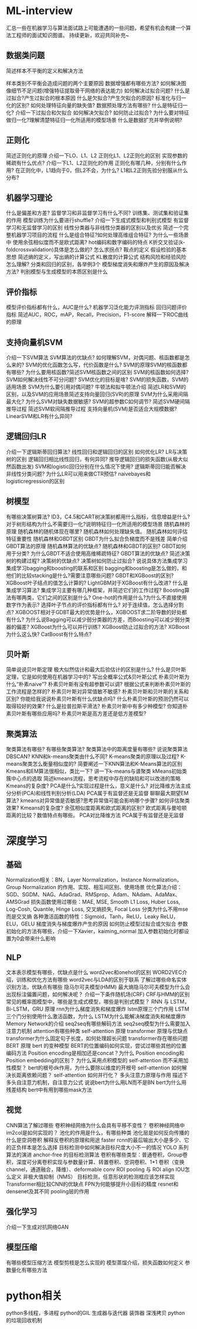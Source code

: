 # ML-interview
汇总一些在机器学习与算法面试路上可能遭遇的一些问题，希望有机会构建一个算法工程师的面试知识图谱。
持续更新，欢迎共同补充~

## 数据类问题

简述样本不平衡的定义和解决方法

样本类别不平衡会造成问题的两个主要原因
数据增强都有哪些方法?
如何解决图像细节不足问题(增强特征提取骨干网络的表达能力)
如何解决过拟合问题?
什么是过拟合?产生过拟合的根本原因
什么是欠拟合?产生欠拟合的原因?
标准化与归一化的区别?
如何处理特征向量的缺失值?
数据预处理方法有哪些?
什么是特征归一化?
介绍一下过拟合和欠拟合
如何解决欠拟合?
如何防止过拟合?
为什么要对特征做归一化?理解清楚特征归一化所适用的模型场景
什么是数据扩充并举例说明?

## 正则化

简述正则化的原理
介绍一下LO、L1、L2
正则化L1、L2正则化的区别
实现参数的稀疏有什么优点?
介绍一下L1、L2正则化的作用
正则化有哪几种，分别有什么作用?
在正则化中，L1趋向于0，但L2不会，为什么?
L1和L2正则先验分别服从什么分布?

## 机器学习理论

什么是偏差和方差?
监督学习和非监督学习有什么不同?
训练集、测试集和验证集的作用
模型训练为什么要进行shuffle?
介绍一下生成式模型和判别式模型
有监督学习和无监督学习的区别
线性分类器与非线性分类器的区别以及优劣
简述一个完整机器学习项目的流程
什么是组合特征?如何处理高维组合特征?
为什么一些场景中 使用余弦相似度而不是欧式距离?
hot编码和数字编码的特点
K折交叉验证(k-foldcrossvalidation)具体是怎么做的?
怎么求拐点?
鞍点的定义
假设检验的基本思想
简述熵的定义，写出熵的计算公式
KL散度的计算公式
结构风险和经验风险怎么理解?
分类和回归的区别，各举例3个
模型梯度消失和爆炸产生的原因及解决方法?
判别模型与生成模型的本质区别是什么

## 评价指标

模型评价指标都有什么，AUC是什么?
机器学习泛化能力评测指标
回归问题评价指标
简述AUC，ROC，mAP，Recall，Precision，F1-score
解释一下ROC曲线的原理

## 支持向量机SVM
介绍一下SVM算法
SVM算法的优缺点?
如何理解SVM，对偶问题、核函数都是怎么来的?
SVM的优化函数怎么写，代价函数是什么?
SVM的原理SVM的核函数都有哪些?
为什么要用核函数?简述SVM核函数之间的区别
SVM的核函数如何选择?
SVM如何解决线性不可分问题?
SVM优化的目标是啥?
SVM的损失函数，SVM的适用场景
SVM为什么要引用对偶问题?
牛顿法和拟牛顿法介绍
简述LR和SVM的区别，以及SVM的应用场景简述支持向量回归(SVR)的原理
SVM为什么采用间隔最大化?
为什么SVM对缺失数据敏感?
SVM的超参数C如何调节?
简述SVM硬间隔推导过程
简述SVM软间隔推导过程
支持向量机(SVM)是否适合大规模数据?
LinearSVM和LR有什么异同?

## 逻辑回归LR

介绍一下逻辑斯蒂回归算法?
线性回归和逻辑回归的区别
如何优化LR?
LR与决策树的区别
逻辑回归相比线性回归，有何异同?
推导逻辑回归的损失函数(从极大似然函数出发)
SVM和logistic回归分别在什么情况下使用?
逻辑斯蒂回归能否解决非线性分类问题?
为什么LR可以用来做CTR预估?
naivebayes和logisticregression的区别

## 树模型

有哪些决策树算法?
ID3，C4.5和CART树决策树都用什么指标，信息增益是什么?
对于树形结构为什么不需要归一化?说明特征归一化所适用的模型场景
随机森林的原理
随机森林的随机体现在哪里?
随机森林如何处理缺失值。
随机森林如何评估特征重要性
随机森林和GBDT区别
GBDT为什么拟合负梯度而不是残差
简单介绍GBDT算法的原理
随机森林算法的优缺点?
随机森林和GBDT的区别?
GBDT如何用于分类?
为什么GBDT不适合使用高维稀疏特征?
GBDT算法的优缺点?
简述决策树的构建过程?
决策树的优缺点?
决策树如何防止过拟合?
说说具体方法集成学习集成学习bagging和boosting的联系和区别
bagging和boosting是怎么做的，和他们的比较stacking是什么?需要注意哪些问题?
GBDT和XGBoost的区别?
XGBoost叶子结点的值怎么计算的?
LightGBM对于XGBoost有什么改进?
什么是集成学习算法?
集成学习主要有哪几种框架，并简述它们的工作过程?
Boosting算法有哪两类，它们之间的区别是什么?
One-hot的作用是什么?为什么不直接使用数字作为表示?
选择叶子节点的评价指标都有什么?
对于连续值，怎么选择分割点?
XGBOOST相对于GDBT最大的优势是什么，XGBOOST求二阶导数的好处都有什么?
为什么说Bagging可以减少弱分类器的方差，而Boosting可以减少弱分类器的偏差?
XGBoost为什么可以并行训练?
XGBoost防止过拟合的方法?
XGBoost为什么这么快?
CatBoost有什么特点?

## 贝叶斯

简单说说贝叶斯定理
极大似然估计和最大后验估计的区别是什么?
什么是贝叶斯定理，它是如何使用在机器学习中的?
写出全概率公式&贝叶斯公式
朴素贝叶斯为什么“朴素naive”?
朴素贝叶斯有没有超参数可以调?
根据公式来判断朴素贝叶斯的工作流程是怎样的?
朴素贝叶斯对异常值敏不敏感?
朴素贝叶斯和贝叶斯的关系和区别?
你能给我说说朴素贝叶斯有什么优缺点吗?
什么朴素贝叶斯的预测仍然可以取得较好的效果?
什么是拉普拉斯平滑法?
朴素贝叶斯中有多少种模型?
你知道朴素贝叶斯有哪些应用吗?
朴素贝叶斯是高方差还是低方差模型?

## 聚类算法

聚类算法有哪些?
有哪些聚类算法?
聚类算法中的距离度量有哪些?
说说聚类算法DBSCAN?
KNN和k-means聚类由什么不同?
K-means聚类的原理以及过程?
K-means聚类怎么衡量相似度的?
简要阐述一下KNN算法和K-Means算法的区别
Kmeans和EM算法很相似，类比一下?
讲一下k-means与谱聚类
kMeans初始类簇中心点的选取
简述kmeans流程，思考流程中存在的缺陷和可以改进的策略
Kmeans的复杂度?
PCA是什么?实现过程是什么，意义是什么?
对比降维方法主成分分析(PCA)和线性判别分析(LDA)
PCA属于有监督还是无监督
聊聊最大期望EM算法?
kmeans对异常值是否敏感?思考异常值可能会影响哪个步骤?
如何评估聚类效果?
Kmeans的复杂度?
余弦相似度距离和欧式距离的区别? 
欧式距离与曼哈顿距离的比较？数值特点有哪些。
PCA对比降维方法
PCA属于有监督还是无监督



# 深度学习
## 基础
Normalization相关：BN，Layer Normalization，Instance Normalization，Group Normalization 的作用、实现、相互间区别、使用场景
优化算法介绍：SGD、SGDM、NAG、AdaGrad、RMSprop、Adam、NAdam、AdaMax、AMSGrad
损失函数使用过哪些：MAE, MSE, Smooth L1 Loss, Huber Loss, Log-Cosh, Quantile, Hinge Loss, 交叉熵损失, Focal Loss
分类为什么不用mse而是交叉熵
各种激活函数的特性：Sigmoid，Tanh，ReLU，Leaky ReLU，ELU，GELU
梯度消失与梯度爆炸产生的原因
如何防止模型过拟合或欠拟合
参数初始化的方法有哪些，介绍一下Xavier，kaiming_normal
加入参数初始化时都设置为0会带来什么影响

## NLP
文本表示模型有哪些，优缺点是什么
word2vec和onehot的区别
WORD2VEC介绍，训练和优化方法有哪些
word2vec与LDA的区别于联系
了解过哪些命名实体识别方法，优缺点有哪些
隐马尔可夫模型(HMM)
最大熵隐马尔可夫模型为什么会出现标注偏置问题，如何解决呢？
介绍一下条件随机场(CRF)
CRF与HMM的区别
常见的概率图模型中，哪些是生成式模型，哪些是判别式模型？
RNN 与 LSTM，Bi-LSTM，GRU 原理
rnn为什么梯度消失和梯度爆炸
lstm原理三个门作用
LSTM三个门分别使用什么激活函数，为什么
LSTM为什么能解决梯度消失和梯度爆炸
Memory Network的介绍
seq2seq有哪些解码方法
seq2seq模型为什么需要加入注意力机制
attention有哪些种类
self-attention 原理
transformer 原理与优缺点
transformer为什么固定句子长度，如何处理超长问题
transformer存在哪些问题
BERT 原理
bert 的变种模型
BERT的位置编码如何实现，尝试过哪些其他的位置编码方法
Position encoding是相加还是concat？为什么
Position encoding和 Position embedding的区别？
为什么采用点积模型的 self-attention 而不采用加性模型？
bert的根号dk作用，为什么要除以维度的开根号
self-attention 如何解决长距离依赖问题？
self-attention 如何并行化？
多头注意力原理与作用
描述下多头自注意力机制，自注意力公式
说说bert为什么用LN而不是BN
bert为什么用残差结构
bert中有用到哪些mask方法


## 视觉
CNN算法了解过哪些
卷积神经网络为什么会具有平移不变性？
卷积神经网络中im2col是如何实现的？
池化的作用是什么，有哪些种类
池化层是如何反向传播的
什么是空洞卷积
解释反卷积的原理和用途
faster rcnn的最后输出大小是多少、它的正负样本是怎么选择
目标检测中如何解决目标尺度大小不一的情况
YOLO 系列算法的演进
anchor-free 的目标检测算法
卷积有哪些类型：普通卷积，Group卷积，深度可分离卷积实现与参数量计算、转置卷积、空洞卷积、1*1 卷积（变换channel，通道融合，降维）、deformable conv
ROI pooling 与 ROI align
IOU怎么定义
非极大值抑制（NMS）
目标检测，任意形状的检测框应该怎样实现
Transformer相比较CNN的优缺点
FPN为何能够提升小目标的精度
resnet和densenet及其不同
pooling层的作用

## 强化学习
介绍一下生成对抗网络GAN


## 模型压缩
有哪些模型压缩方法
模型剪枝是怎么实现的
模型蒸馏介绍，损失函数如何定义
参数量化有哪些方法


# python相关

python多线程，多进程
python的GIL
生成器与迭代器
装饰器
深浅拷贝
python 的垃圾回收机制


